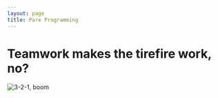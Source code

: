 ```yaml
---
layout: page
title: Pare Programming
---
```


# Teamwork makes the tirefire work, no?

![3-2-1, boom][pair-programming]

[pair-programming]: ./pair-programming.gif
